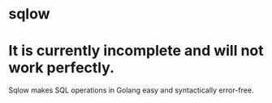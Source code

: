 # sqlow
# It is currently incomplete and will not work perfectly.<br>
Sqlow makes SQL operations in Golang easy and syntactically error-free.
